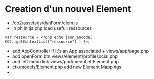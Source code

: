# Creation d'un nouvel Element

- /co2/assets/js/dynForm/elem.js 
- in ph initjs.php load usefull ressources 
```
var ressource = <?php echo json_encode( CO2::getContextList("ressource") ) ?>;
```
- add AppController if it's an App associated + views/app/page.php 
- add openForm btn views/element/profilesocial.php 
- add left menu link views/pod/menuLeftElement.php 
- ctk/models/Element.php add new Element Mappings
- 
